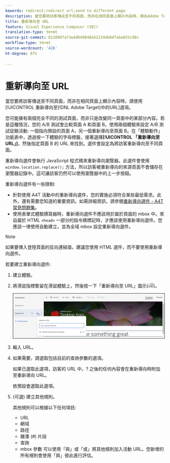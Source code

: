 ```yaml
---
kewords: redirect;redirect url;send to different page
description: 當您要將訪客傳送至不同頁面，而非在相同頁面上顯示內容時，請在Adobe Target中使用「重新導向至URL」選項。
title: 重新導向至 URL
feature: Visual Experience Composer (VEC)
translation-type: tm+mt
source-git-commit: 8110807a73e4d6d9848a52224db04faba033c98c
workflow-type: tm+mt
source-wordcount: '426'
ht-degree: 87%

---
```



# 重新導向至 URL

當您要將訪客傳送至不同頁面，而非在相同頁面上顯示內容時，請使用[!UICONTROL 重新導向至[!DNL Adobe Target]中的URL]選項。

您可能擁有兩個完全不同的測試頁面，而非只是改變同一頁面中的某部分內容。若是這種情況，您的 A/B 測試會比較頁面 A 和頁面 B。使用兩個體驗來設定 A/B 測試促銷活動: 一個指向預設的頁面 A，另一個重新導向至頁面 B。在「體驗動作」功能表中，透過按一下體驗的字母標籤，接著選擇&#x200B;**[!UICONTROL 「重新導向至 URL」]**，然後指定頁面 B 的 URL 來找到。選件會設定為將訪客重新導向至不同頁面。

重新導向選件會執行 JavaScript 程式碼來重新導向瀏覽器。此選件會使用 `window.location.replace();` 方法，所以訪客被重新導向的來源頁面不會儲存在瀏覽器記錄中。這可讓訪客仍然可以使用瀏覽器中的上一步按鈕。

重新導向選件有一些限制:

* 針對使用 A4T 活動中的重新導向選件，您的實施必須符合某些最低需求。此外，還有需要您知道的重要資訊。如需詳細資訊，請參閱[重新導向選件 - A4T 常見問題集](/help/c-integrating-target-with-mac/a4t/r-a4t-faq/a4t-faq-redirect-offers.md#concept_21BF213F10E1414A9DCD4A98AF207905)。
* 使用表單式體驗撰寫器時，重新導向選件不應該用於屬於頁面的 mbox 中。來自屬於 HTML `<head>` 一部分的指令碼標記時，才應該使用重新導向選件。您應該一律使用自動建立，並為全域 mbox 設定重新導向選件。

>[!NOTE]
>
>如果要傳入登陸頁面的反向連結值，建議您使用 HTML 選件，而不要使用重新導向選件。

若要建立重新導向選件:

1. 建立體驗。
1. 將滑鼠指標暫留在滑鼠體驗上，然後按一下「重新導向至 URL」圖示(![](assets/icon_redirect_url.png))。

   ![](assets/exp_actions.png)

1. 輸入 URL。
1. 如果需要，請選取包括目前的查詢參數的選項。

   如果已選取此選項，訪客的 URL 中，? 之後的任何內容會在重新導向時附加至重新導向 URL。

   依預設會選取此選項。
1. (可選) 建立其他規則。

   其他規則可以根據以下任何項目:

   * URL
   * 網域
   * 路徑
   * 雜湊 (#) 片段
   * 查詢
   * mbox 參數
   可以使用「與」或「或」將其他規則加入活動 URL。您新增的所有規則會使用「與」彼此進行評估。
